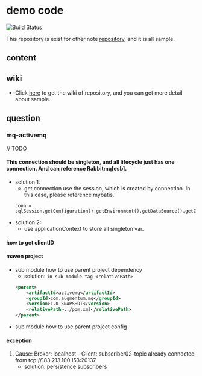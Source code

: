 # demo code

[![Build Status](https://travis-ci.com/Alice52/tutorials-sample.svg?branch=feat-test-travis)](https://travis-ci.com/Alice52/tutorials-sample)

This repository is exist for other note [repository](https://github.com/Alice52/java-ocean), and it is all sample.

## content

## wiki

- Click [here](https://github.com/Alice52/DemoCode/wiki) to get the wiki of repository, and you can get more detail about sample.

## question

### mq-activemq

// TODO

#### This connection should be singleton, and all lifecycle just has one connection. And can reference Rabbitmq[esb].

- solution 1:
  - get connection use the session, which is created by connection. In this case, please reference mybatis.
  ```
  conn =  sqlSession.getConfiguration().getEnvironment().getDataSource().getConnection();
  ```
- solution 2:
  - use applicationContext to store all singleton var.

#### how to get clientID

#### maven project

- sub module how to use parent project dependency
  - solution: `in sub module tag <relativePath>`
  ```xml
  <parent>
      <artifactId>activemq</artifactId>
      <groupId>com.augmentum.mq</groupId>
      <version>1.0-SNAPSHOT</version>
      <relativePath>../pom.xml</relativePath>
  </parent>
  ```
- sub module how to use parent project config

#### exception

1. Cause: Broker: localhost - Client: subscriber02-topic already connected from tcp://183.213.100.153:20137
   - solution: persistence subscribers
